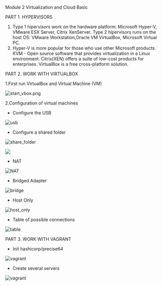 ﻿Module 2 Virtualization and Cloud Basic

PART 1. HYPERVISORS

1. Type 1 hipervisors work on the hardware platform: Microsoft Hyper-V, VMware ESX Server, Citrix XenServer. 
   Type 2 hipervisors runs on the host OS: VMware Workstation,Oracle VM VirtualBox, Microsoft Virtual PC.
2. Hyper-V is more popular for those who use other Microsoft products.
   KVM - Open source software that provides virtualization in a Linux environment.
   Citrix(XEN) offers a suite of low-cost products for enterprises. 
   VirtualBox is a free cross-platform solution. 



PART 2. WORK WITH VIRTUALBOX

1.First run VirtualBox and Virtual Machine (VM)

![start_vbox.png](https://github.com/KonovalovAlexey/Stepik_Lesson3.6/blob/master/start_vbox.png)

2.Configuration of virtual machines

- Configure the USB

![usb](https://github.com/KonovalovAlexey/Stepik_Lesson3.6/blob/master/usb.png)

- Configure a shared folder

![share_folder](https://github.com/KonovalovAlexey/Stepik_Lesson3.6/blob/master/share_folder.png)

![](https://github.com/KonovalovAlexey/Stepik_Lesson3.6/blob/master/share_folder_result.png)

- NAT

![NAT](https://github.com/KonovalovAlexey/Stepik_Lesson3.6/blob/master/NAT.png)


- Bridged Adapter

![bridge](https://github.com/KonovalovAlexey/Stepik_Lesson3.6/blob/master/bridge.png)

- Host Only
                 
![host_only](https://github.com/KonovalovAlexey/Stepik_Lesson3.6/blob/master/host_only.png)

- Table of possible connections  

![table](https://github.com/KonovalovAlexey/Stepik_Lesson3.6/blob/master/table.png)


PART 3. WORK WITH VAGRANT

- Init hashicorp/precise64

![vagrant](https://github.com/KonovalovAlexey/Stepik_Lesson3.6/blob/master/vagrant.png)

- Create several servers

![vagrant](https://github.com/KonovalovAlexey/Stepik_Lesson3.6/blob/master/vagrant_2_servers.png)
